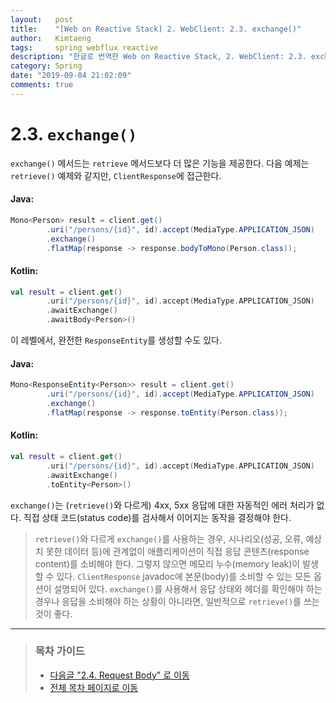 ```yaml
---
layout:   post
title:    "[Web on Reactive Stack] 2. WebClient: 2.3. exchange()"
author:   Kimtaeng
tags: 	  spring webflux reactive
description: "한글로 번역한 Web on Reactive Stack, 2. WebClient: 2.3. exchange()"
category: Spring
date: "2019-09-04 21:02:09"
comments: true
---
```


# 2.3. `exchange()`
`exchange()` 메서드는 `retrieve` 메서드보다 더 많은 기능을 제공한다. 다음 예제는 `retrieve()` 예제와 같지만, `ClientResponse`에
접근한다.

#### Java:
```java
Mono<Person> result = client.get()
        .uri("/persons/{id}", id).accept(MediaType.APPLICATION_JSON)
        .exchange()
        .flatMap(response -> response.bodyToMono(Person.class));
```

#### Kotlin:
```kotlin
val result = client.get()
        .uri("/persons/{id}", id).accept(MediaType.APPLICATION_JSON)
        .awaitExchange()
        .awaitBody<Person>()
```

이 레벨에서, 완전한 `ResponseEntity`를 생성할 수도 있다.

#### Java:
```java
Mono<ResponseEntity<Person>> result = client.get()
        .uri("/persons/{id}", id).accept(MediaType.APPLICATION_JSON)
        .exchange()
        .flatMap(response -> response.toEntity(Person.class));
```

#### Kotlin:
```kotlin
val result = client.get()
        .uri("/persons/{id}", id).accept(MediaType.APPLICATION_JSON)
        .awaitExchange()
        .toEntity<Person>()
```

`exchange()`는 (`retrieve()`와 다르게) 4xx, 5xx 응답에 대한 자동적인 에러 처리가 없다. 직접 상태 코드(status code)를 검사해서
이어지는 동작을 결정해야 한다.

> `retrieve()`와 다르게 `exchange()`를 사용하는 경우, 시나리오(성공, 오류, 예상치 못한 데이터 등)에 관계없이 애플리케이션이
직접 응답 콘텐츠(response content)를 소비해야 한다. 그렇지 않으면 메모리 누수(memory leak)이 발생할 수 있다.
`ClientResponse` javadoc에 본문(body)를 소비할 수 있는 모든 옵션이 설명되어 있다. `exchange()`를 사용해서 응답 상태와 헤더를
확인해야 하는 경우나 응답을 소비해야 하는 상황이 아니라면, 일반적으로 `retrieve()`를 쓰는 것이 좋다.

---

> ### 목차 가이드
> - <a href="/post/webclient-references-request-body">다음글 "2.4. Request Body" 로 이동</a>
> - <a href="/post/web-on-reactive-stack">전체 목차 페이지로 이동</a>